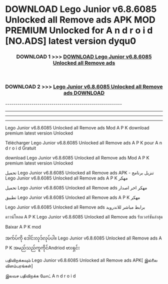 # DOWNLOAD Lego Junior v6.8.6085 Unlocked all Remove ads  APK MOD PREMIUM Unlocked for A n d r o i d [NO.ADS] latest version dyqu0 



<div align="center">

<h3>DOWNLOAD 1 >>> <a href="https://getmod2.web.app/?judul=Lego Junior v6.8.6085 Unlocked all Remove ads ">DOWNLOAD Lego Junior v6.8.6085 Unlocked all Remove ads </a></h3><br>

<h3>DOWNLOAD 2 >>> <a href="https://getmod2.web.app/?judul=Lego Junior v6.8.6085 Unlocked all Remove ads ">Lego Junior v6.8.6085 Unlocked all Remove ads  DOWNLOAD </a></h3>

</div>
----------------------------------------------------------

----------------------------------------------------------

----------------------------------------------------------

----------------------------------------------------------

Lego Junior v6.8.6085 Unlocked all Remove ads  Mod A P K download premium latest version Unlocked

Télécharger Lego Junior v6.8.6085 Unlocked all Remove ads  A P K pour A n d r o i d Gratuit

download Lego Junior v6.8.6085 Unlocked all Remove ads  Mod A P K premium latest version Unlocked

تحميل Lego Junior v6.8.6085 Unlocked all Remove ads  APK - تنزيل برنامج Lego Junior v6.8.6085 Unlocked all Remove ads  A P K مهكر

تحميل Lego Junior v6.8.6085 Unlocked all Remove ads  مهكر اخر اصدار

تطبيق Lego Junior v6.8.6085 Unlocked all Remove ads  A P K مهكر

Lego Junior v6.8.6085 Unlocked all Remove ads  برابط مباشر للاندرويد

ดาวน์โหลด A P K Lego Junior v6.8.6085 Unlocked all Remove ads  รับเวอร์ชันล่าสุด

Baixar A P K mod

အက်ပ်ကို ဒေါင်းလုဒ်လုပ်ပါ။ Lego Junior v6.8.6085 Unlocked all Remove ads  A P K အမည်သည်ကူကိုင်Andriod ဗားရှင်း

பதிவிறக்கவும் Lego Junior v6.8.6085 Unlocked all Remove ads  APK[ இல்லை விளம்பரங்கள்] 
 
இலவச பதிவிறக்க மோட் A n d r o i d



